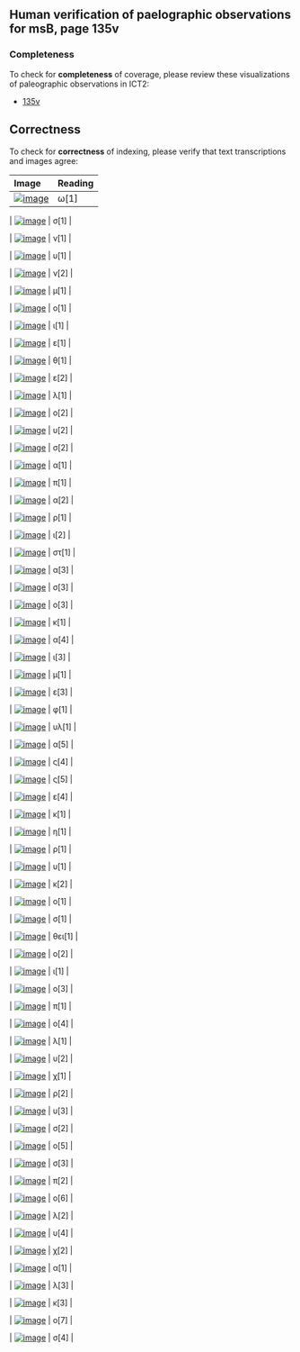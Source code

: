 

## Human verification of paelographic observations for msB, page 135v

###  Completeness

To check for **completeness** of coverage, please review these visualizations of paleographic observations in ICT2:

-  [135v](http://www.homermultitext.org/ict2/?urn=urn:cite2:hmt:vbbifolio.v1:vb_135v_136r@0.2163,0.2336,0.01345,0.02415&urn=urn:cite2:hmt:vbbifolio.v1:vb_135v_136r@0.2292,0.2424,0.007922,0.01426&urn=urn:cite2:hmt:vbbifolio.v1:vb_135v_136r@0.2369,0.2421,0.006817,0.01484&urn=urn:cite2:hmt:vbbifolio.v1:vb_135v_136r@0.2447,0.2412,0.004422,0.01338&urn=urn:cite2:hmt:vbbifolio.v1:vb_135v_136r@0.2485,0.2424,0.005895,0.01309&urn=urn:cite2:hmt:vbbifolio.v1:vb_135v_136r@0.2544,0.2415,0.006080,0.01397&urn=urn:cite2:hmt:vbbifolio.v1:vb_135v_136r@0.2612,0.2421,0.004606,0.01135&urn=urn:cite2:hmt:vbbifolio.v1:vb_135v_136r@0.2662,0.2432,0.003685,0.009892&urn=urn:cite2:hmt:vbbifolio.v1:vb_135v_136r@0.2697,0.2392,0.006264,0.01629&urn=urn:cite2:hmt:vbbifolio.v1:vb_135v_136r@0.2749,0.2368,0.005343,0.01542&urn=urn:cite2:hmt:vbbifolio.v1:vb_135v_136r@0.2791,0.2389,0.005895,0.01600&urn=urn:cite2:hmt:vbbifolio.v1:vb_135v_136r@0.2833,0.2403,0.008106,0.01426&urn=urn:cite2:hmt:vbbifolio.v1:vb_135v_136r@0.2891,0.2418,0.005343,0.01251&urn=urn:cite2:hmt:vbbifolio.v1:vb_135v_136r@0.2942,0.2418,0.004422,0.01135&urn=urn:cite2:hmt:vbbifolio.v1:vb_135v_136r@0.2979,0.2424,0.005711,0.01018&urn=urn:cite2:hmt:vbbifolio.v1:vb_135v_136r@0.3036,0.2412,0.009211,0.01164&urn=urn:cite2:hmt:vbbifolio.v1:vb_135v_136r@0.3141,0.2424,0.008659,0.01077&urn=urn:cite2:hmt:vbbifolio.v1:vb_135v_136r@0.3207,0.2415,0.006632,0.01164&urn=urn:cite2:hmt:vbbifolio.v1:vb_135v_136r@0.3277,0.2432,0.004237,0.01280&urn=urn:cite2:hmt:vbbifolio.v1:vb_135v_136r@0.3316,0.2415,0.004606,0.01426&urn=urn:cite2:hmt:vbbifolio.v1:vb_135v_136r@0.3353,0.2427,0.007922,0.01135&urn=urn:cite2:hmt:vbbifolio.v1:vb_135v_136r@0.3429,0.2432,0.005158,0.009310&urn=urn:cite2:hmt:vbbifolio.v1:vb_135v_136r@0.3486,0.2429,0.005158,0.01018&urn=urn:cite2:hmt:vbbifolio.v1:vb_135v_136r@0.3539,0.2427,0.004606,0.01106&urn=urn:cite2:hmt:vbbifolio.v1:vb_135v_136r@0.3581,0.2269,0.008290,0.03113&urn=urn:cite2:hmt:vbbifolio.v1:vb_135v_136r@0.3653,0.2415,0.005895,0.01106&urn=urn:cite2:hmt:vbbifolio.v1:vb_135v_136r@0.3714,0.2421,0.004237,0.009601&urn=urn:cite2:hmt:vbbifolio.v1:vb_135v_136r@0.3751,0.2427,0.006448,0.01251&urn=urn:cite2:hmt:vbbifolio.v1:vb_135v_136r@0.3815,0.2403,0.006817,0.01077&urn=urn:cite2:hmt:vbbifolio.v1:vb_135v_136r@0.3891,0.2395,0.007553,0.01746&urn=urn:cite2:hmt:vbbifolio.v1:vb_135v_136r@0.3963,0.2400,0.007369,0.01833&urn=urn:cite2:hmt:vbbifolio.v1:vb_135v_136r@0.4025,0.2406,0.006264,0.01338&urn=urn:cite2:hmt:vbbifolio.v1:vb_135v_136r@0.4090,0.2406,0.005343,0.01426&urn=urn:cite2:hmt:vbbifolio.v1:vb_135v_136r@0.4132,0.2397,0.006632,0.01426&urn=urn:cite2:hmt:vbbifolio.v1:vb_135v_136r@0.4186,0.2383,0.005527,0.01338&urn=urn:cite2:hmt:vbbifolio.v1:vb_135v_136r@0.5146,0.2267,0.01050,0.01949&urn=urn:cite2:hmt:vbbifolio.v1:vb_135v_136r@0.5232,0.2252,0.008659,0.01804&urn=urn:cite2:hmt:vbbifolio.v1:vb_135v_136r@0.5300,0.2316,0.006817,0.01629&urn=urn:cite2:hmt:vbbifolio.v1:vb_135v_136r@0.5370,0.2293,0.007185,0.01571&urn=urn:cite2:hmt:vbbifolio.v1:vb_135v_136r@0.5429,0.2284,0.005343,0.01571&urn=urn:cite2:hmt:vbbifolio.v1:vb_135v_136r@0.5477,0.2319,0.005343,0.01047&urn=urn:cite2:hmt:vbbifolio.v1:vb_135v_136r@0.5520,0.2319,0.008475,0.01047&urn=urn:cite2:hmt:vbbifolio.v1:vb_135v_136r@0.5606,0.2272,0.01216,0.02095&urn=urn:cite2:hmt:vbbifolio.v1:vb_135v_136r@0.5704,0.2325,0.005527,0.01135&urn=urn:cite2:hmt:vbbifolio.v1:vb_135v_136r@0.5752,0.2316,0.003685,0.01106&urn=urn:cite2:hmt:vbbifolio.v1:vb_135v_136r@0.5781,0.2313,0.007001,0.01338&urn=urn:cite2:hmt:vbbifolio.v1:vb_135v_136r@0.5884,0.2307,0.009027,0.01164&urn=urn:cite2:hmt:vbbifolio.v1:vb_135v_136r@0.5962,0.2301,0.004790,0.01484&urn=urn:cite2:hmt:vbbifolio.v1:vb_135v_136r@0.6008,0.2287,0.008290,0.01629&urn=urn:cite2:hmt:vbbifolio.v1:vb_135v_136r@0.6070,0.2299,0.008659,0.01367&urn=urn:cite2:hmt:vbbifolio.v1:vb_135v_136r@0.6131,0.2313,0.006264,0.01455&urn=urn:cite2:hmt:vbbifolio.v1:vb_135v_136r@0.6179,0.2307,0.006264,0.01629&urn=urn:cite2:hmt:vbbifolio.v1:vb_135v_136r@0.6231,0.2307,0.007185,0.01077&urn=urn:cite2:hmt:vbbifolio.v1:vb_135v_136r@0.6291,0.2301,0.004606,0.01193&urn=urn:cite2:hmt:vbbifolio.v1:vb_135v_136r@0.6334,0.2307,0.004422,0.01077&urn=urn:cite2:hmt:vbbifolio.v1:vb_135v_136r@0.6365,0.2301,0.007553,0.01164&urn=urn:cite2:hmt:vbbifolio.v1:vb_135v_136r@0.6466,0.2293,0.007738,0.01338&urn=urn:cite2:hmt:vbbifolio.v1:vb_135v_136r@0.6538,0.2310,0.007001,0.01135&urn=urn:cite2:hmt:vbbifolio.v1:vb_135v_136r@0.6583,0.2269,0.01032,0.01658&urn=urn:cite2:hmt:vbbifolio.v1:vb_135v_136r@0.6675,0.2299,0.009948,0.01367&urn=urn:cite2:hmt:vbbifolio.v1:vb_135v_136r@0.6734,0.2293,0.009580,0.01629&urn=urn:cite2:hmt:vbbifolio.v1:vb_135v_136r@0.6791,0.2284,0.006632,0.01047&urn=urn:cite2:hmt:vbbifolio.v1:vb_135v_136r@0.6842,0.2272,0.007738,0.01891&urn=urn:cite2:hmt:vbbifolio.v1:vb_135v_136r@0.6899,0.2229,0.008843,0.01658&urn=urn:cite2:hmt:vbbifolio.v1:vb_135v_136r@0.6975,0.2284,0.006817,0.01251&urn=urn:cite2:hmt:vbbifolio.v1:vb_135v_136r@0.7034,0.2281,0.009396,0.01193)

## Correctness

To check for **correctness** of indexing, please verify that text transcriptions and images agree:

| Image     | Reading     |
| :------------- | :------------- |
| [![image](http://www.homermultitext.org/iipsrv?OBJ=IIP,1.0&FIF=/project/homer/pyramidal/deepzoom/hmt/vbbifolio/v1/vb_135v_136r.tif&RGN=0.2163,0.2336,0.01345,0.02415&WID=100&CVT=JPEG)](http://www.homermultitext.org/ict2/?urn=urn:cite2:hmt:vbbifolio.v1:vb_135v_136r@0.2163,0.2336,0.01345,0.02415) | ω[1] | 

| [![image](http://www.homermultitext.org/iipsrv?OBJ=IIP,1.0&FIF=/project/homer/pyramidal/deepzoom/hmt/vbbifolio/v1/vb_135v_136r.tif&RGN=0.2292,0.2424,0.007922,0.01426&WID=100&CVT=JPEG)](http://www.homermultitext.org/ict2/?urn=urn:cite2:hmt:vbbifolio.v1:vb_135v_136r@0.2292,0.2424,0.007922,0.01426) | σ[1] | 

| [![image](http://www.homermultitext.org/iipsrv?OBJ=IIP,1.0&FIF=/project/homer/pyramidal/deepzoom/hmt/vbbifolio/v1/vb_135v_136r.tif&RGN=0.2369,0.2421,0.006817,0.01484&WID=100&CVT=JPEG)](http://www.homermultitext.org/ict2/?urn=urn:cite2:hmt:vbbifolio.v1:vb_135v_136r@0.2369,0.2421,0.006817,0.01484) | ν[1] | 

| [![image](http://www.homermultitext.org/iipsrv?OBJ=IIP,1.0&FIF=/project/homer/pyramidal/deepzoom/hmt/vbbifolio/v1/vb_135v_136r.tif&RGN=0.2447,0.2412,0.004422,0.01338&WID=100&CVT=JPEG)](http://www.homermultitext.org/ict2/?urn=urn:cite2:hmt:vbbifolio.v1:vb_135v_136r@0.2447,0.2412,0.004422,0.01338) | υ[1] | 

| [![image](http://www.homermultitext.org/iipsrv?OBJ=IIP,1.0&FIF=/project/homer/pyramidal/deepzoom/hmt/vbbifolio/v1/vb_135v_136r.tif&RGN=0.2485,0.2424,0.005895,0.01309&WID=100&CVT=JPEG)](http://www.homermultitext.org/ict2/?urn=urn:cite2:hmt:vbbifolio.v1:vb_135v_136r@0.2485,0.2424,0.005895,0.01309) | ν[2] | 

| [![image](http://www.homermultitext.org/iipsrv?OBJ=IIP,1.0&FIF=/project/homer/pyramidal/deepzoom/hmt/vbbifolio/v1/vb_135v_136r.tif&RGN=0.2544,0.2415,0.006080,0.01397&WID=100&CVT=JPEG)](http://www.homermultitext.org/ict2/?urn=urn:cite2:hmt:vbbifolio.v1:vb_135v_136r@0.2544,0.2415,0.006080,0.01397) | μ[1] | 

| [![image](http://www.homermultitext.org/iipsrv?OBJ=IIP,1.0&FIF=/project/homer/pyramidal/deepzoom/hmt/vbbifolio/v1/vb_135v_136r.tif&RGN=0.2612,0.2421,0.004606,0.01135&WID=100&CVT=JPEG)](http://www.homermultitext.org/ict2/?urn=urn:cite2:hmt:vbbifolio.v1:vb_135v_136r@0.2612,0.2421,0.004606,0.01135) | ο[1] | 

| [![image](http://www.homermultitext.org/iipsrv?OBJ=IIP,1.0&FIF=/project/homer/pyramidal/deepzoom/hmt/vbbifolio/v1/vb_135v_136r.tif&RGN=0.2662,0.2432,0.003685,0.009892&WID=100&CVT=JPEG)](http://www.homermultitext.org/ict2/?urn=urn:cite2:hmt:vbbifolio.v1:vb_135v_136r@0.2662,0.2432,0.003685,0.009892) | ι[1] | 

| [![image](http://www.homermultitext.org/iipsrv?OBJ=IIP,1.0&FIF=/project/homer/pyramidal/deepzoom/hmt/vbbifolio/v1/vb_135v_136r.tif&RGN=0.2697,0.2392,0.006264,0.01629&WID=100&CVT=JPEG)](http://www.homermultitext.org/ict2/?urn=urn:cite2:hmt:vbbifolio.v1:vb_135v_136r@0.2697,0.2392,0.006264,0.01629) | ε[1] | 

| [![image](http://www.homermultitext.org/iipsrv?OBJ=IIP,1.0&FIF=/project/homer/pyramidal/deepzoom/hmt/vbbifolio/v1/vb_135v_136r.tif&RGN=0.2749,0.2368,0.005343,0.01542&WID=100&CVT=JPEG)](http://www.homermultitext.org/ict2/?urn=urn:cite2:hmt:vbbifolio.v1:vb_135v_136r@0.2749,0.2368,0.005343,0.01542) | θ[1] | 

| [![image](http://www.homermultitext.org/iipsrv?OBJ=IIP,1.0&FIF=/project/homer/pyramidal/deepzoom/hmt/vbbifolio/v1/vb_135v_136r.tif&RGN=0.2791,0.2389,0.005895,0.01600&WID=100&CVT=JPEG)](http://www.homermultitext.org/ict2/?urn=urn:cite2:hmt:vbbifolio.v1:vb_135v_136r@0.2791,0.2389,0.005895,0.01600) | ε[2] | 

| [![image](http://www.homermultitext.org/iipsrv?OBJ=IIP,1.0&FIF=/project/homer/pyramidal/deepzoom/hmt/vbbifolio/v1/vb_135v_136r.tif&RGN=0.2833,0.2403,0.008106,0.01426&WID=100&CVT=JPEG)](http://www.homermultitext.org/ict2/?urn=urn:cite2:hmt:vbbifolio.v1:vb_135v_136r@0.2833,0.2403,0.008106,0.01426) | λ[1] | 

| [![image](http://www.homermultitext.org/iipsrv?OBJ=IIP,1.0&FIF=/project/homer/pyramidal/deepzoom/hmt/vbbifolio/v1/vb_135v_136r.tif&RGN=0.2891,0.2418,0.005343,0.01251&WID=100&CVT=JPEG)](http://www.homermultitext.org/ict2/?urn=urn:cite2:hmt:vbbifolio.v1:vb_135v_136r@0.2891,0.2418,0.005343,0.01251) | ο[2] | 

| [![image](http://www.homermultitext.org/iipsrv?OBJ=IIP,1.0&FIF=/project/homer/pyramidal/deepzoom/hmt/vbbifolio/v1/vb_135v_136r.tif&RGN=0.2942,0.2418,0.004422,0.01135&WID=100&CVT=JPEG)](http://www.homermultitext.org/ict2/?urn=urn:cite2:hmt:vbbifolio.v1:vb_135v_136r@0.2942,0.2418,0.004422,0.01135) | υ[2] | 

| [![image](http://www.homermultitext.org/iipsrv?OBJ=IIP,1.0&FIF=/project/homer/pyramidal/deepzoom/hmt/vbbifolio/v1/vb_135v_136r.tif&RGN=0.2979,0.2424,0.005711,0.01018&WID=100&CVT=JPEG)](http://www.homermultitext.org/ict2/?urn=urn:cite2:hmt:vbbifolio.v1:vb_135v_136r@0.2979,0.2424,0.005711,0.01018) | σ[2] | 

| [![image](http://www.homermultitext.org/iipsrv?OBJ=IIP,1.0&FIF=/project/homer/pyramidal/deepzoom/hmt/vbbifolio/v1/vb_135v_136r.tif&RGN=0.3036,0.2412,0.009211,0.01164&WID=100&CVT=JPEG)](http://www.homermultitext.org/ict2/?urn=urn:cite2:hmt:vbbifolio.v1:vb_135v_136r@0.3036,0.2412,0.009211,0.01164) | α[1] | 

| [![image](http://www.homermultitext.org/iipsrv?OBJ=IIP,1.0&FIF=/project/homer/pyramidal/deepzoom/hmt/vbbifolio/v1/vb_135v_136r.tif&RGN=0.3141,0.2424,0.008659,0.01077&WID=100&CVT=JPEG)](http://www.homermultitext.org/ict2/?urn=urn:cite2:hmt:vbbifolio.v1:vb_135v_136r@0.3141,0.2424,0.008659,0.01077) | π[1] | 

| [![image](http://www.homermultitext.org/iipsrv?OBJ=IIP,1.0&FIF=/project/homer/pyramidal/deepzoom/hmt/vbbifolio/v1/vb_135v_136r.tif&RGN=0.3207,0.2415,0.006632,0.01164&WID=100&CVT=JPEG)](http://www.homermultitext.org/ict2/?urn=urn:cite2:hmt:vbbifolio.v1:vb_135v_136r@0.3207,0.2415,0.006632,0.01164) | α[2] | 

| [![image](http://www.homermultitext.org/iipsrv?OBJ=IIP,1.0&FIF=/project/homer/pyramidal/deepzoom/hmt/vbbifolio/v1/vb_135v_136r.tif&RGN=0.3277,0.2432,0.004237,0.01280&WID=100&CVT=JPEG)](http://www.homermultitext.org/ict2/?urn=urn:cite2:hmt:vbbifolio.v1:vb_135v_136r@0.3277,0.2432,0.004237,0.01280) | ρ[1] | 

| [![image](http://www.homermultitext.org/iipsrv?OBJ=IIP,1.0&FIF=/project/homer/pyramidal/deepzoom/hmt/vbbifolio/v1/vb_135v_136r.tif&RGN=0.3316,0.2415,0.004606,0.01426&WID=100&CVT=JPEG)](http://www.homermultitext.org/ict2/?urn=urn:cite2:hmt:vbbifolio.v1:vb_135v_136r@0.3316,0.2415,0.004606,0.01426) | ι[2] | 

| [![image](http://www.homermultitext.org/iipsrv?OBJ=IIP,1.0&FIF=/project/homer/pyramidal/deepzoom/hmt/vbbifolio/v1/vb_135v_136r.tif&RGN=0.3353,0.2427,0.007922,0.01135&WID=100&CVT=JPEG)](http://www.homermultitext.org/ict2/?urn=urn:cite2:hmt:vbbifolio.v1:vb_135v_136r@0.3353,0.2427,0.007922,0.01135) | στ[1] | 

| [![image](http://www.homermultitext.org/iipsrv?OBJ=IIP,1.0&FIF=/project/homer/pyramidal/deepzoom/hmt/vbbifolio/v1/vb_135v_136r.tif&RGN=0.3429,0.2432,0.005158,0.009310&WID=100&CVT=JPEG)](http://www.homermultitext.org/ict2/?urn=urn:cite2:hmt:vbbifolio.v1:vb_135v_136r@0.3429,0.2432,0.005158,0.009310) | α[3] | 

| [![image](http://www.homermultitext.org/iipsrv?OBJ=IIP,1.0&FIF=/project/homer/pyramidal/deepzoom/hmt/vbbifolio/v1/vb_135v_136r.tif&RGN=0.3486,0.2429,0.005158,0.01018&WID=100&CVT=JPEG)](http://www.homermultitext.org/ict2/?urn=urn:cite2:hmt:vbbifolio.v1:vb_135v_136r@0.3486,0.2429,0.005158,0.01018) | σ[3] | 

| [![image](http://www.homermultitext.org/iipsrv?OBJ=IIP,1.0&FIF=/project/homer/pyramidal/deepzoom/hmt/vbbifolio/v1/vb_135v_136r.tif&RGN=0.3539,0.2427,0.004606,0.01106&WID=100&CVT=JPEG)](http://www.homermultitext.org/ict2/?urn=urn:cite2:hmt:vbbifolio.v1:vb_135v_136r@0.3539,0.2427,0.004606,0.01106) | ο[3] | 

| [![image](http://www.homermultitext.org/iipsrv?OBJ=IIP,1.0&FIF=/project/homer/pyramidal/deepzoom/hmt/vbbifolio/v1/vb_135v_136r.tif&RGN=0.3581,0.2269,0.008290,0.03113&WID=100&CVT=JPEG)](http://www.homermultitext.org/ict2/?urn=urn:cite2:hmt:vbbifolio.v1:vb_135v_136r@0.3581,0.2269,0.008290,0.03113) | κ[1] | 

| [![image](http://www.homermultitext.org/iipsrv?OBJ=IIP,1.0&FIF=/project/homer/pyramidal/deepzoom/hmt/vbbifolio/v1/vb_135v_136r.tif&RGN=0.3653,0.2415,0.005895,0.01106&WID=100&CVT=JPEG)](http://www.homermultitext.org/ict2/?urn=urn:cite2:hmt:vbbifolio.v1:vb_135v_136r@0.3653,0.2415,0.005895,0.01106) | α[4] | 

| [![image](http://www.homermultitext.org/iipsrv?OBJ=IIP,1.0&FIF=/project/homer/pyramidal/deepzoom/hmt/vbbifolio/v1/vb_135v_136r.tif&RGN=0.3714,0.2421,0.004237,0.009601&WID=100&CVT=JPEG)](http://www.homermultitext.org/ict2/?urn=urn:cite2:hmt:vbbifolio.v1:vb_135v_136r@0.3714,0.2421,0.004237,0.009601) | ι[3] | 

| [![image](http://www.homermultitext.org/iipsrv?OBJ=IIP,1.0&FIF=/project/homer/pyramidal/deepzoom/hmt/vbbifolio/v1/vb_135v_136r.tif&RGN=0.3751,0.2427,0.006448,0.01251&WID=100&CVT=JPEG)](http://www.homermultitext.org/ict2/?urn=urn:cite2:hmt:vbbifolio.v1:vb_135v_136r@0.3751,0.2427,0.006448,0.01251) | μ[1] | 

| [![image](http://www.homermultitext.org/iipsrv?OBJ=IIP,1.0&FIF=/project/homer/pyramidal/deepzoom/hmt/vbbifolio/v1/vb_135v_136r.tif&RGN=0.3815,0.2403,0.006817,0.01077&WID=100&CVT=JPEG)](http://www.homermultitext.org/ict2/?urn=urn:cite2:hmt:vbbifolio.v1:vb_135v_136r@0.3815,0.2403,0.006817,0.01077) | ε[3] | 

| [![image](http://www.homermultitext.org/iipsrv?OBJ=IIP,1.0&FIF=/project/homer/pyramidal/deepzoom/hmt/vbbifolio/v1/vb_135v_136r.tif&RGN=0.3891,0.2395,0.007553,0.01746&WID=100&CVT=JPEG)](http://www.homermultitext.org/ict2/?urn=urn:cite2:hmt:vbbifolio.v1:vb_135v_136r@0.3891,0.2395,0.007553,0.01746) | φ[1] | 

| [![image](http://www.homermultitext.org/iipsrv?OBJ=IIP,1.0&FIF=/project/homer/pyramidal/deepzoom/hmt/vbbifolio/v1/vb_135v_136r.tif&RGN=0.3963,0.2400,0.007369,0.01833&WID=100&CVT=JPEG)](http://www.homermultitext.org/ict2/?urn=urn:cite2:hmt:vbbifolio.v1:vb_135v_136r@0.3963,0.2400,0.007369,0.01833) | υλ[1] | 

| [![image](http://www.homermultitext.org/iipsrv?OBJ=IIP,1.0&FIF=/project/homer/pyramidal/deepzoom/hmt/vbbifolio/v1/vb_135v_136r.tif&RGN=0.4025,0.2406,0.006264,0.01338&WID=100&CVT=JPEG)](http://www.homermultitext.org/ict2/?urn=urn:cite2:hmt:vbbifolio.v1:vb_135v_136r@0.4025,0.2406,0.006264,0.01338) | α[5] | 

| [![image](http://www.homermultitext.org/iipsrv?OBJ=IIP,1.0&FIF=/project/homer/pyramidal/deepzoom/hmt/vbbifolio/v1/vb_135v_136r.tif&RGN=0.4090,0.2406,0.005343,0.01426&WID=100&CVT=JPEG)](http://www.homermultitext.org/ict2/?urn=urn:cite2:hmt:vbbifolio.v1:vb_135v_136r@0.4090,0.2406,0.005343,0.01426) | ς[4] | 

| [![image](http://www.homermultitext.org/iipsrv?OBJ=IIP,1.0&FIF=/project/homer/pyramidal/deepzoom/hmt/vbbifolio/v1/vb_135v_136r.tif&RGN=0.4132,0.2397,0.006632,0.01426&WID=100&CVT=JPEG)](http://www.homermultitext.org/ict2/?urn=urn:cite2:hmt:vbbifolio.v1:vb_135v_136r@0.4132,0.2397,0.006632,0.01426) | ς[5] | 

| [![image](http://www.homermultitext.org/iipsrv?OBJ=IIP,1.0&FIF=/project/homer/pyramidal/deepzoom/hmt/vbbifolio/v1/vb_135v_136r.tif&RGN=0.4186,0.2383,0.005527,0.01338&WID=100&CVT=JPEG)](http://www.homermultitext.org/ict2/?urn=urn:cite2:hmt:vbbifolio.v1:vb_135v_136r@0.4186,0.2383,0.005527,0.01338) | ε[4] | 

| [![image](http://www.homermultitext.org/iipsrv?OBJ=IIP,1.0&FIF=/project/homer/pyramidal/deepzoom/hmt/vbbifolio/v1/vb_135v_136r.tif&RGN=0.5146,0.2267,0.01050,0.01949&WID=100&CVT=JPEG)](http://www.homermultitext.org/ict2/?urn=urn:cite2:hmt:vbbifolio.v1:vb_135v_136r@0.5146,0.2267,0.01050,0.01949) | κ[1] | 

| [![image](http://www.homermultitext.org/iipsrv?OBJ=IIP,1.0&FIF=/project/homer/pyramidal/deepzoom/hmt/vbbifolio/v1/vb_135v_136r.tif&RGN=0.5232,0.2252,0.008659,0.01804&WID=100&CVT=JPEG)](http://www.homermultitext.org/ict2/?urn=urn:cite2:hmt:vbbifolio.v1:vb_135v_136r@0.5232,0.2252,0.008659,0.01804) | η[1] | 

| [![image](http://www.homermultitext.org/iipsrv?OBJ=IIP,1.0&FIF=/project/homer/pyramidal/deepzoom/hmt/vbbifolio/v1/vb_135v_136r.tif&RGN=0.5300,0.2316,0.006817,0.01629&WID=100&CVT=JPEG)](http://www.homermultitext.org/ict2/?urn=urn:cite2:hmt:vbbifolio.v1:vb_135v_136r@0.5300,0.2316,0.006817,0.01629) | ρ[1] | 

| [![image](http://www.homermultitext.org/iipsrv?OBJ=IIP,1.0&FIF=/project/homer/pyramidal/deepzoom/hmt/vbbifolio/v1/vb_135v_136r.tif&RGN=0.5370,0.2293,0.007185,0.01571&WID=100&CVT=JPEG)](http://www.homermultitext.org/ict2/?urn=urn:cite2:hmt:vbbifolio.v1:vb_135v_136r@0.5370,0.2293,0.007185,0.01571) | υ[1] | 

| [![image](http://www.homermultitext.org/iipsrv?OBJ=IIP,1.0&FIF=/project/homer/pyramidal/deepzoom/hmt/vbbifolio/v1/vb_135v_136r.tif&RGN=0.5429,0.2284,0.005343,0.01571&WID=100&CVT=JPEG)](http://www.homermultitext.org/ict2/?urn=urn:cite2:hmt:vbbifolio.v1:vb_135v_136r@0.5429,0.2284,0.005343,0.01571) | κ[2] | 

| [![image](http://www.homermultitext.org/iipsrv?OBJ=IIP,1.0&FIF=/project/homer/pyramidal/deepzoom/hmt/vbbifolio/v1/vb_135v_136r.tif&RGN=0.5477,0.2319,0.005343,0.01047&WID=100&CVT=JPEG)](http://www.homermultitext.org/ict2/?urn=urn:cite2:hmt:vbbifolio.v1:vb_135v_136r@0.5477,0.2319,0.005343,0.01047) | ο[1] | 

| [![image](http://www.homermultitext.org/iipsrv?OBJ=IIP,1.0&FIF=/project/homer/pyramidal/deepzoom/hmt/vbbifolio/v1/vb_135v_136r.tif&RGN=0.5520,0.2319,0.008475,0.01047&WID=100&CVT=JPEG)](http://www.homermultitext.org/ict2/?urn=urn:cite2:hmt:vbbifolio.v1:vb_135v_136r@0.5520,0.2319,0.008475,0.01047) | σ[1] | 

| [![image](http://www.homermultitext.org/iipsrv?OBJ=IIP,1.0&FIF=/project/homer/pyramidal/deepzoom/hmt/vbbifolio/v1/vb_135v_136r.tif&RGN=0.5606,0.2272,0.01216,0.02095&WID=100&CVT=JPEG)](http://www.homermultitext.org/ict2/?urn=urn:cite2:hmt:vbbifolio.v1:vb_135v_136r@0.5606,0.2272,0.01216,0.02095) | θει[1] | 

| [![image](http://www.homermultitext.org/iipsrv?OBJ=IIP,1.0&FIF=/project/homer/pyramidal/deepzoom/hmt/vbbifolio/v1/vb_135v_136r.tif&RGN=0.5704,0.2325,0.005527,0.01135&WID=100&CVT=JPEG)](http://www.homermultitext.org/ict2/?urn=urn:cite2:hmt:vbbifolio.v1:vb_135v_136r@0.5704,0.2325,0.005527,0.01135) | ο[2] | 

| [![image](http://www.homermultitext.org/iipsrv?OBJ=IIP,1.0&FIF=/project/homer/pyramidal/deepzoom/hmt/vbbifolio/v1/vb_135v_136r.tif&RGN=0.5752,0.2316,0.003685,0.01106&WID=100&CVT=JPEG)](http://www.homermultitext.org/ict2/?urn=urn:cite2:hmt:vbbifolio.v1:vb_135v_136r@0.5752,0.2316,0.003685,0.01106) | ι[1] | 

| [![image](http://www.homermultitext.org/iipsrv?OBJ=IIP,1.0&FIF=/project/homer/pyramidal/deepzoom/hmt/vbbifolio/v1/vb_135v_136r.tif&RGN=0.5781,0.2313,0.007001,0.01338&WID=100&CVT=JPEG)](http://www.homermultitext.org/ict2/?urn=urn:cite2:hmt:vbbifolio.v1:vb_135v_136r@0.5781,0.2313,0.007001,0.01338) | ο[3] | 

| [![image](http://www.homermultitext.org/iipsrv?OBJ=IIP,1.0&FIF=/project/homer/pyramidal/deepzoom/hmt/vbbifolio/v1/vb_135v_136r.tif&RGN=0.5884,0.2307,0.009027,0.01164&WID=100&CVT=JPEG)](http://www.homermultitext.org/ict2/?urn=urn:cite2:hmt:vbbifolio.v1:vb_135v_136r@0.5884,0.2307,0.009027,0.01164) | π[1] | 

| [![image](http://www.homermultitext.org/iipsrv?OBJ=IIP,1.0&FIF=/project/homer/pyramidal/deepzoom/hmt/vbbifolio/v1/vb_135v_136r.tif&RGN=0.5962,0.2301,0.004790,0.01484&WID=100&CVT=JPEG)](http://www.homermultitext.org/ict2/?urn=urn:cite2:hmt:vbbifolio.v1:vb_135v_136r@0.5962,0.2301,0.004790,0.01484) | ο[4] | 

| [![image](http://www.homermultitext.org/iipsrv?OBJ=IIP,1.0&FIF=/project/homer/pyramidal/deepzoom/hmt/vbbifolio/v1/vb_135v_136r.tif&RGN=0.6008,0.2287,0.008290,0.01629&WID=100&CVT=JPEG)](http://www.homermultitext.org/ict2/?urn=urn:cite2:hmt:vbbifolio.v1:vb_135v_136r@0.6008,0.2287,0.008290,0.01629) | λ[1] | 

| [![image](http://www.homermultitext.org/iipsrv?OBJ=IIP,1.0&FIF=/project/homer/pyramidal/deepzoom/hmt/vbbifolio/v1/vb_135v_136r.tif&RGN=0.6070,0.2299,0.008659,0.01367&WID=100&CVT=JPEG)](http://www.homermultitext.org/ict2/?urn=urn:cite2:hmt:vbbifolio.v1:vb_135v_136r@0.6070,0.2299,0.008659,0.01367) | υ[2] | 

| [![image](http://www.homermultitext.org/iipsrv?OBJ=IIP,1.0&FIF=/project/homer/pyramidal/deepzoom/hmt/vbbifolio/v1/vb_135v_136r.tif&RGN=0.6131,0.2313,0.006264,0.01455&WID=100&CVT=JPEG)](http://www.homermultitext.org/ict2/?urn=urn:cite2:hmt:vbbifolio.v1:vb_135v_136r@0.6131,0.2313,0.006264,0.01455) | χ[1] | 

| [![image](http://www.homermultitext.org/iipsrv?OBJ=IIP,1.0&FIF=/project/homer/pyramidal/deepzoom/hmt/vbbifolio/v1/vb_135v_136r.tif&RGN=0.6179,0.2307,0.006264,0.01629&WID=100&CVT=JPEG)](http://www.homermultitext.org/ict2/?urn=urn:cite2:hmt:vbbifolio.v1:vb_135v_136r@0.6179,0.2307,0.006264,0.01629) | ρ[2] | 

| [![image](http://www.homermultitext.org/iipsrv?OBJ=IIP,1.0&FIF=/project/homer/pyramidal/deepzoom/hmt/vbbifolio/v1/vb_135v_136r.tif&RGN=0.6231,0.2307,0.007185,0.01077&WID=100&CVT=JPEG)](http://www.homermultitext.org/ict2/?urn=urn:cite2:hmt:vbbifolio.v1:vb_135v_136r@0.6231,0.2307,0.007185,0.01077) | υ[3] | 

| [![image](http://www.homermultitext.org/iipsrv?OBJ=IIP,1.0&FIF=/project/homer/pyramidal/deepzoom/hmt/vbbifolio/v1/vb_135v_136r.tif&RGN=0.6291,0.2301,0.004606,0.01193&WID=100&CVT=JPEG)](http://www.homermultitext.org/ict2/?urn=urn:cite2:hmt:vbbifolio.v1:vb_135v_136r@0.6291,0.2301,0.004606,0.01193) | σ[2] | 

| [![image](http://www.homermultitext.org/iipsrv?OBJ=IIP,1.0&FIF=/project/homer/pyramidal/deepzoom/hmt/vbbifolio/v1/vb_135v_136r.tif&RGN=0.6334,0.2307,0.004422,0.01077&WID=100&CVT=JPEG)](http://www.homermultitext.org/ict2/?urn=urn:cite2:hmt:vbbifolio.v1:vb_135v_136r@0.6334,0.2307,0.004422,0.01077) | ο[5] | 

| [![image](http://www.homermultitext.org/iipsrv?OBJ=IIP,1.0&FIF=/project/homer/pyramidal/deepzoom/hmt/vbbifolio/v1/vb_135v_136r.tif&RGN=0.6365,0.2301,0.007553,0.01164&WID=100&CVT=JPEG)](http://www.homermultitext.org/ict2/?urn=urn:cite2:hmt:vbbifolio.v1:vb_135v_136r@0.6365,0.2301,0.007553,0.01164) | σ[3] | 

| [![image](http://www.homermultitext.org/iipsrv?OBJ=IIP,1.0&FIF=/project/homer/pyramidal/deepzoom/hmt/vbbifolio/v1/vb_135v_136r.tif&RGN=0.6466,0.2293,0.007738,0.01338&WID=100&CVT=JPEG)](http://www.homermultitext.org/ict2/?urn=urn:cite2:hmt:vbbifolio.v1:vb_135v_136r@0.6466,0.2293,0.007738,0.01338) | π[2] | 

| [![image](http://www.homermultitext.org/iipsrv?OBJ=IIP,1.0&FIF=/project/homer/pyramidal/deepzoom/hmt/vbbifolio/v1/vb_135v_136r.tif&RGN=0.6538,0.2310,0.007001,0.01135&WID=100&CVT=JPEG)](http://www.homermultitext.org/ict2/?urn=urn:cite2:hmt:vbbifolio.v1:vb_135v_136r@0.6538,0.2310,0.007001,0.01135) | ο[6] | 

| [![image](http://www.homermultitext.org/iipsrv?OBJ=IIP,1.0&FIF=/project/homer/pyramidal/deepzoom/hmt/vbbifolio/v1/vb_135v_136r.tif&RGN=0.6583,0.2269,0.01032,0.01658&WID=100&CVT=JPEG)](http://www.homermultitext.org/ict2/?urn=urn:cite2:hmt:vbbifolio.v1:vb_135v_136r@0.6583,0.2269,0.01032,0.01658) | λ[2] | 

| [![image](http://www.homermultitext.org/iipsrv?OBJ=IIP,1.0&FIF=/project/homer/pyramidal/deepzoom/hmt/vbbifolio/v1/vb_135v_136r.tif&RGN=0.6675,0.2299,0.009948,0.01367&WID=100&CVT=JPEG)](http://www.homermultitext.org/ict2/?urn=urn:cite2:hmt:vbbifolio.v1:vb_135v_136r@0.6675,0.2299,0.009948,0.01367) | υ[4] | 

| [![image](http://www.homermultitext.org/iipsrv?OBJ=IIP,1.0&FIF=/project/homer/pyramidal/deepzoom/hmt/vbbifolio/v1/vb_135v_136r.tif&RGN=0.6734,0.2293,0.009580,0.01629&WID=100&CVT=JPEG)](http://www.homermultitext.org/ict2/?urn=urn:cite2:hmt:vbbifolio.v1:vb_135v_136r@0.6734,0.2293,0.009580,0.01629) | χ[2] | 

| [![image](http://www.homermultitext.org/iipsrv?OBJ=IIP,1.0&FIF=/project/homer/pyramidal/deepzoom/hmt/vbbifolio/v1/vb_135v_136r.tif&RGN=0.6791,0.2284,0.006632,0.01047&WID=100&CVT=JPEG)](http://www.homermultitext.org/ict2/?urn=urn:cite2:hmt:vbbifolio.v1:vb_135v_136r@0.6791,0.2284,0.006632,0.01047) | α[1] | 

| [![image](http://www.homermultitext.org/iipsrv?OBJ=IIP,1.0&FIF=/project/homer/pyramidal/deepzoom/hmt/vbbifolio/v1/vb_135v_136r.tif&RGN=0.6842,0.2272,0.007738,0.01891&WID=100&CVT=JPEG)](http://www.homermultitext.org/ict2/?urn=urn:cite2:hmt:vbbifolio.v1:vb_135v_136r@0.6842,0.2272,0.007738,0.01891) | λ[3] | 

| [![image](http://www.homermultitext.org/iipsrv?OBJ=IIP,1.0&FIF=/project/homer/pyramidal/deepzoom/hmt/vbbifolio/v1/vb_135v_136r.tif&RGN=0.6899,0.2229,0.008843,0.01658&WID=100&CVT=JPEG)](http://www.homermultitext.org/ict2/?urn=urn:cite2:hmt:vbbifolio.v1:vb_135v_136r@0.6899,0.2229,0.008843,0.01658) | κ[3] | 

| [![image](http://www.homermultitext.org/iipsrv?OBJ=IIP,1.0&FIF=/project/homer/pyramidal/deepzoom/hmt/vbbifolio/v1/vb_135v_136r.tif&RGN=0.6975,0.2284,0.006817,0.01251&WID=100&CVT=JPEG)](http://www.homermultitext.org/ict2/?urn=urn:cite2:hmt:vbbifolio.v1:vb_135v_136r@0.6975,0.2284,0.006817,0.01251) | ο[7] | 

| [![image](http://www.homermultitext.org/iipsrv?OBJ=IIP,1.0&FIF=/project/homer/pyramidal/deepzoom/hmt/vbbifolio/v1/vb_135v_136r.tif&RGN=0.7034,0.2281,0.009396,0.01193&WID=100&CVT=JPEG)](http://www.homermultitext.org/ict2/?urn=urn:cite2:hmt:vbbifolio.v1:vb_135v_136r@0.7034,0.2281,0.009396,0.01193) | σ[4] | 

